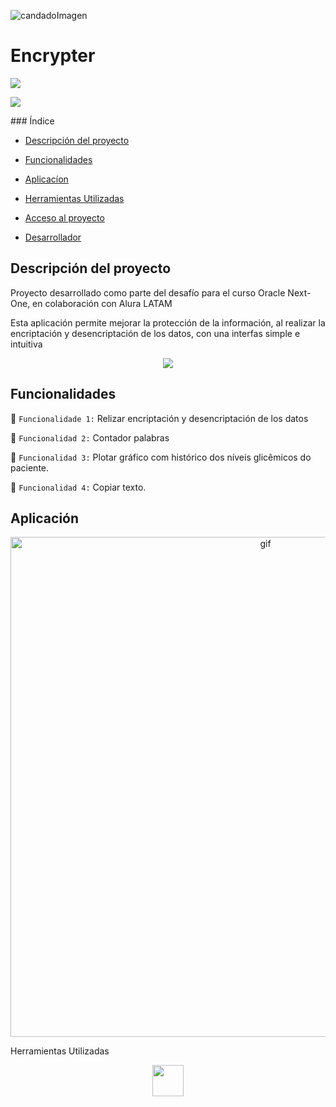 
![candadoImagen](https://github.com/user-attachments/assets/33c39712-8823-4343-a6fb-5f1babef0fef)

<h1>Encrypter</h1>
<p align="left"><img src="https://img.shields.io/badge/STATUS-EN%20DESAROLLO-green"></p> 
<p align=""><img src="https://img.shields.io/github/stars/camilafernanda?style=social"></p>
### Índice

- [Descripción del proyecto](#descripción-del-proyecto)

- [Funcionalidades](#funcionalidades)

- [Aplicacíon](#aplicación)

- [Herramientas Utilizadas](#herramentas-utilizadas)

- [Acceso al proyecto](#acesso-al-proyeto)

- [Desarrollador](#desarrollador)


## Descripción del proyecto
<p>Proyecto desarrollado como parte del desafío para el curso Oracle Next-One, en colaboración con Alura LATAM</p>
<p>Esta aplicación permite mejorar la protección de la información, al realizar la encriptación y desencriptación de los datos, con una interfas simple e intuitiva </p>
<p align="center"><img src="https://github.com/user-attachments/assets/7f2ac20c-b8d7-41d7-ba15-a16a4b53b7d2"></p>

## Funcionalidades

:triangular_flag_on_post: `Funcionalidade 1:` Relizar encriptación y desencriptación de los datos

:triangular_flag_on_post: `Funcionalidad 2:` Contador palabras

:triangular_flag_on_post: `Funcionalidad 3:` Plotar gráfico com histórico dos níveis glicêmicos do paciente.

:triangular_flag_on_post: `Funcionalidad 4:` Copiar texto.

## Aplicación

<p align="center"><img src="https://github.com/user-attachments/assets/00f69da4-9e89-43a9-8ac2-266577eca624" width="800" height="auto" alt="gif"></p
                                                                                                                                                  
## Herramientas Utilizadas
<p align="center"><img src="https://github.com/user-attachments/assets/3b930b11-4958-4110-96aa-859eced8f2f4" width="50" height=""auto></p>
